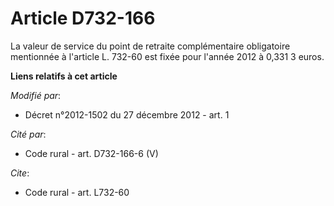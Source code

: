 # Article D732-166

La valeur de service du point de retraite complémentaire obligatoire mentionnée à l'article L. 732-60 est fixée pour l'année
2012 à 0,331 3 euros.

**Liens relatifs à cet article**

_Modifié par_:

  - Décret n°2012-1502 du 27 décembre 2012 - art. 1

_Cité par_:

  - Code rural - art. D732-166-6 (V)

_Cite_:

  - Code rural - art. L732-60
